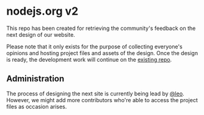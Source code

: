 # nodejs.org v2

This repo has been created for retrieving the community's feedback on the next design of our website.

Please note that it only exists for the purpose of collecting everyone's opinions and hosting project files and assets of the design. Once the design is ready, the development work will continue on the [existing repo](https://github.com/nodejs/nodejs.org).

## Administration

The process of designing the next site is currently being lead by [@leo](https://github.com/leo). However, we might add more contributors who're able to access the project files as occasion arises.
